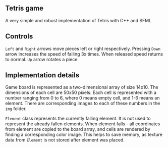 ## Tetris game

A very simple and robust implementation of Tetris with C++ and SFML


## Controls

`Left` and `Right` arrows move pieces left or right respectively. Pressing
`Down` arrow increases the speed of falling 3x times. When released speed
returns to normal. `Up` arrow rotates a piece.

## Implementation details

Game board is represented as a two-dimensional array of size 14x10. The dimensions
of each cell are 50x50 pixels. Each cell is represented with a number ranging from
0 to 6, where 0 means empty cell, and 1-6 means an element. There are corresponding
images to each of these numbers in the `img` folder.

`Element` class represents the currently falling element. It is not used to represent
the already fallen elements. When element falls - all coordinates from element are 
copied to the board array, and cells are rendered by finding a corresponding color
image. This helps to save memory, as texture data from `Element` is not stored after
element was placed.
